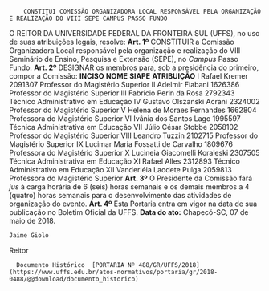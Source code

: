         CONSTITUI COMISSÃO ORGANIZADORA LOCAL RESPONSÁVEL PELA ORGANIZAÇÃO E REALIZAÇÃO DO VIII SEPE CAMPUS PASSO FUNDO  

 O REITOR DA UNIVERSIDADE FEDERAL DA FRONTEIRA SUL (UFFS), no uso de suas atribuições legais, resolve:   **Art. 1º** CONSTITUIR a Comissão Organizadora Local responsável pela organização e realização do VIII Seminário de Ensino, Pesquisa e Extensão (SEPE), no *Campus* Passo Fundo.   **Art. 2º** DESIGNAR os membros para, sob a presidência do primeiro, compor a Comissão:     **INCISO**    **NOME**    **SIAPE**    **ATRIBUIÇÃO**      I   Rafael Kremer   2091307   Professor do Magistério Superior     II   Adelmir Fiabani   1626386   Professor do Magistério Superior     III   Fabricio Perin da Rosa   2792343   Técnico Administrativo em Educação     IV   Gustavo Olszanski Acrani   2324002   Professor do Magistério Superior     V   Helena de Moraes Fernandes   1662804   Professora do Magistério Superior     VI   Ivânia dos Santos Lago   1995597   Técnica Administrativa em Educação     VII   Júlio César Stobbe   2058102   Professor do Magistério Superior     VIII   Leandro Tuzzin   2102715   Professor do Magistério Superior     IX   Lucimar Maria Fossatti de Carvalho   1809676   Professora do Magistério Superior     X   Lucineia Giacomelli Koraleski   2307505   Técnica Administrativa em Educação     XI   Rafael Alles   2312893   Técnico Administrativo em Educação     XII   Vanderléia Laodete Pulga   2059813   Professora do Magistério Superior       **Art. 3º** O Presidente da Comissão fará *jus* à carga horária de 6 (seis) horas semanais e os demais membros a 4 (quatro) horas semanais para o desenvolvimento das atividades de organização do evento.   **Art. 4º** Esta Portaria entra em vigor na data de sua publicação no Boletim Oficial da UFFS.      **Data do ato:** Chapecó-SC, 07 de maio de 2018.   
 

    Jaime Giolo   
 Reitor 

      Documento Histórico  [PORTARIA Nº 488/GR/UFFS/2018](https://www.uffs.edu.br/atos-normativos/portaria/gr/2018-0488/@@download/documento_historico)     
      